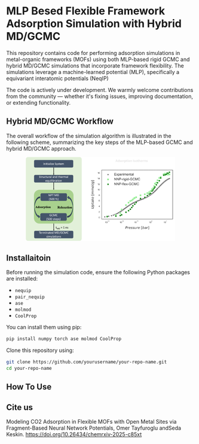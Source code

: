 # MLP Besed Flexible Framework Adsorption Simulation with Hybrid MD/GCMC

This repository contains code for performing adsorption simulations in metal-organic frameworks (MOFs) using both MLP-based rigid GCMC and hybrid MD/GCMC simulations that incorporate framework flexibility. The simulations leverage a machine-learned potential (MLP), specifically a equivariant interatomic potentials (NeqIP)

The code is actively under development. We warmly welcome contributions from the community — whether it's fixing issues, improving documentation, or extending functionality.

## Hybrid MD/GCMC Workflow

The overall workflow of the simulation algorithm is illustrated in the following scheme, summarizing the key steps of the MLP-based GCMC and hybrid MD/GCMC approach.


<p align="center">
  <img src="workflow_ads.png" alt="Hybrid MD/GCMC Workflow" width="400"/>
</p>

## Installaitoin

Before running the simulation code, ensure the following Python packages are installed:

- `nequip`
- `pair_nequip`
- `ase`
- `molmod`
- `CoolProp`

You can install them using pip:

```bash
pip install numpy torch ase molmod CoolProp
```

Clone this repository using:
```bash
git clone https://github.com/yourusername/your-repo-name.git
cd your-repo-name
```


## How To Use

## Cite us
Modeling CO2 Adsorption in Flexible MOFs with Open Metal Sites via Fragment-Based Neural Network Potentials, Omer Tayfuroglu andSeda Keskin.
https://doi.org/10.26434/chemrxiv-2025-c85xt
